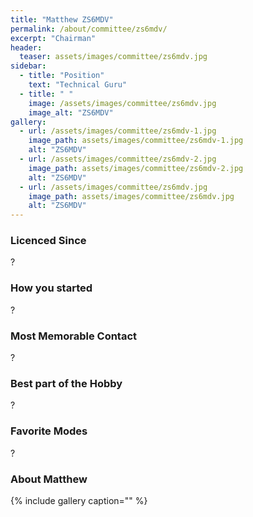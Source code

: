 ```yaml
---
title: "Matthew ZS6MDV"
permalink: /about/committee/zs6mdv/
excerpt: "Chairman"
header:
  teaser: assets/images/committee/zs6mdv.jpg
sidebar:
  - title: "Position"
    text: "Technical Guru"
  - title: " "
    image: /assets/images/committee/zs6mdv.jpg
    image_alt: "ZS6MDV"
gallery:
  - url: /assets/images/committee/zs6mdv-1.jpg
    image_path: assets/images/committee/zs6mdv-1.jpg
    alt: "ZS6MDV"
  - url: /assets/images/committee/zs6mdv-2.jpg
    image_path: assets/images/committee/zs6mdv-2.jpg
    alt: "ZS6MDV"
  - url: /assets/images/committee/zs6mdv.jpg
    image_path: assets/images/committee/zs6mdv.jpg
    alt: "ZS6MDV"
---
```


### Licenced Since
?

### How you started
?

### Most Memorable Contact
?

### Best part of the Hobby
?

### Favorite Modes
?

### About Matthew 


{% include gallery caption="" %}
